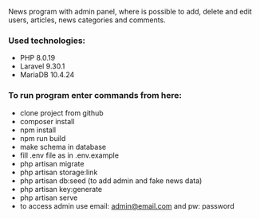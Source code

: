 News program with admin panel, where is possible to add, delete
and edit users, articles, news categories and comments.

### Used technologies:
- PHP 8.0.19
- Laravel 9.30.1
- MariaDB 10.4.24

### To run program enter commands from here:
- clone project from github
- composer install
- npm install
- npm run build
- make schema in database
- fill .env file as in .env.example
- php artisan migrate
- php artisan storage:link
- php artisan db:seed (to add admin and fake news data)
- php artisan key:generate
- php artisan serve
- to access admin use email: admin@email.com and pw: password
